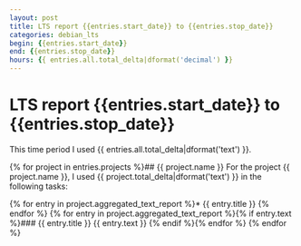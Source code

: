 ```yaml
---
layout: post
title: LTS report {{entries.start_date}} to {{entries.stop_date}}
categories: debian_lts
begin: {{entries.start_date}}
end: {{entries.stop_date}}
hours: {{ entries.all.total_delta|dformat('decimal') }}
---
```


# LTS report {{entries.start_date}} to {{entries.stop_date}}

This time period I used {{ entries.all.total_delta|dformat('text') }}.

{% for project in entries.projects %}## {{ project.name }}
For the project {{ project.name }}, I used {{ project.total_delta|dformat('text') }} in the following tasks:

{% for entry in project.aggregated_text_report %}* {{ entry.title }}
{% endfor %}
{% for entry in project.aggregated_text_report %}{% if entry.text %}### {{ entry.title }}
{{ entry.text }}
{% endif %}{% endfor %}
{% endfor %}
